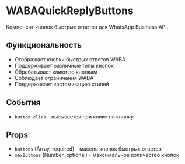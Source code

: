 # WABAQuickReplyButtons

Компонент кнопок быстрых ответов для WhatsApp Business API.

## Функциональность

- Отображает кнопки быстрых ответов WABA
- Поддерживает различные типы кнопок
- Обрабатывает клики по кнопкам
- Соблюдает ограничения WABA
- Поддерживает кастомизацию стилей

## События

- `button-click` - вызывается при клике на кнопку

## Props

- `buttons` (Array, required) - массив кнопок быстрых ответов
- `maxButtons` (Number, optional) - максимальное количество кнопок
